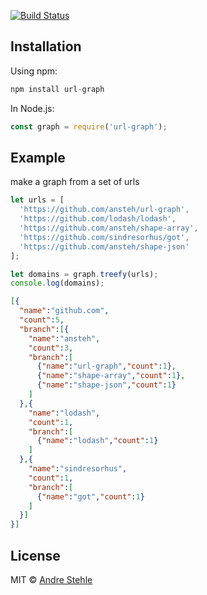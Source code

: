[![Build Status](https://api.travis-ci.org/ansteh/url-graph.svg?branch=master)](https://travis-ci.org/ansteh/url-graph)

## Installation

Using npm:

```js
npm install url-graph
```
In Node.js:

```js
const graph = require('url-graph');
```

## Example
make a graph from a set of urls

```js
let urls = [
  'https://github.com/ansteh/url-graph',
  'https://github.com/lodash/lodash',
  'https://github.com/ansteh/shape-array',
  'https://github.com/sindresorhus/got',
  'https://github.com/ansteh/shape-json'
];

let domains = graph.treefy(urls);
console.log(domains);
```
```json
[{
  "name":"github.com",
  "count":5,
  "branch":[{
    "name":"ansteh",
    "count":3,
    "branch":[
      {"name":"url-graph","count":1},
      {"name":"shape-array","count":1},
      {"name":"shape-json","count":1}
    ]
  },{
    "name":"lodash",
    "count":1,
    "branch":[
      {"name":"lodash","count":1}
    ]
  },{
    "name":"sindresorhus",
    "count":1,
    "branch":[
      {"name":"got","count":1}
    ]
  }]
}]
```
## License

MIT © [Andre Stehle](https://github.com/ansteh)
